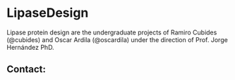 LipaseDesign
============

Lipase protein design are the undergraduate projects of Ramiro Cubides (@cubides) and Oscar Ardila (@oscardila) under the direction of Prof. Jorge Hernández PhD.

Contact:
-----------
